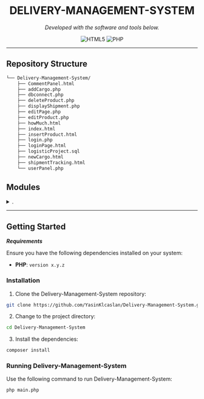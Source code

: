 <p align="center">
    <h1 align="center">DELIVERY-MANAGEMENT-SYSTEM</h1>
</p>

<p align="center">
		<em>Developed with the software and tools below.</em>
</p>
<p align="center">
	<img src="https://img.shields.io/badge/HTML5-E34F26.svg?style=flat&logo=HTML5&logoColor=white" alt="HTML5">
	<img src="https://img.shields.io/badge/PHP-777BB4.svg?style=flat&logo=PHP&logoColor=white" alt="PHP">
</p>
<hr>

##  Repository Structure

```sh
└── Delivery-Management-System/
    ├── CommentPanel.html
    ├── addCargo.php
    ├── dbconnect.php
    ├── deleteProduct.php
    ├── displayShipment.php
    ├── editPage.php
    ├── editProduct.php
    ├── howMuch.html
    ├── index.html
    ├── insertProduct.html
    ├── login.php
    ├── loginPage.html
    ├── logisticProject.sql
    ├── newCargo.html
    ├── shipmentTracking.html
    └── userPanel.php
```
##  Modules

<details closed><summary>.</summary>

| File                                                                                                                       | Summary                         |
| ---                                                                                                                        | ---                             |
| [addCargo.php](https://github.com/YasinKlcaslan/Delivery-Management-System.git/blob/master/addCargo.php)                   | <code>► INSERT-TEXT-HERE</code> |
| [editProduct.php](https://github.com/YasinKlcaslan/Delivery-Management-System.git/blob/master/editProduct.php)             | <code>► INSERT-TEXT-HERE</code> |
| [logisticProject.sql](https://github.com/YasinKlcaslan/Delivery-Management-System.git/blob/master/logisticProject.sql)     | <code>► INSERT-TEXT-HERE</code> |
| [login.php](https://github.com/YasinKlcaslan/Delivery-Management-System.git/blob/master/login.php)                         | <code>► INSERT-TEXT-HERE</code> |
| [displayShipment.php](https://github.com/YasinKlcaslan/Delivery-Management-System.git/blob/master/displayShipment.php)     | <code>► INSERT-TEXT-HERE</code> |
| [dbconnect.php](https://github.com/YasinKlcaslan/Delivery-Management-System.git/blob/master/dbconnect.php)                 | <code>► INSERT-TEXT-HERE</code> |
| [index.html](https://github.com/YasinKlcaslan/Delivery-Management-System.git/blob/master/index.html)                       | <code>► INSERT-TEXT-HERE</code> |
| [newCargo.html](https://github.com/YasinKlcaslan/Delivery-Management-System.git/blob/master/newCargo.html)                 | <code>► INSERT-TEXT-HERE</code> |
| [howMuch.html](https://github.com/YasinKlcaslan/Delivery-Management-System.git/blob/master/howMuch.html)                   | <code>► INSERT-TEXT-HERE</code> |
| [insertProduct.html](https://github.com/YasinKlcaslan/Delivery-Management-System.git/blob/master/insertProduct.html)       | <code>► INSERT-TEXT-HERE</code> |
| [shipmentTracking.html](https://github.com/YasinKlcaslan/Delivery-Management-System.git/blob/master/shipmentTracking.html) | <code>► INSERT-TEXT-HERE</code> |
| [CommentPanel.html](https://github.com/YasinKlcaslan/Delivery-Management-System.git/blob/master/CommentPanel.html)         | <code>► INSERT-TEXT-HERE</code> |
| [loginPage.html](https://github.com/YasinKlcaslan/Delivery-Management-System.git/blob/master/loginPage.html)               | <code>► INSERT-TEXT-HERE</code> |
| [editPage.php](https://github.com/YasinKlcaslan/Delivery-Management-System.git/blob/master/editPage.php)                   | <code>► INSERT-TEXT-HERE</code> |
| [deleteProduct.php](https://github.com/YasinKlcaslan/Delivery-Management-System.git/blob/master/deleteProduct.php)         | <code>► INSERT-TEXT-HERE</code> |
| [userPanel.php](https://github.com/YasinKlcaslan/Delivery-Management-System.git/blob/master/userPanel.php)                 | <code>► INSERT-TEXT-HERE</code> |

</details>

---

##  Getting Started

***Requirements***

Ensure you have the following dependencies installed on your system:

* **PHP**: `version x.y.z`

###  Installation

1. Clone the Delivery-Management-System repository:

```sh
git clone https://github.com/YasinKlcaslan/Delivery-Management-System.git
```

2. Change to the project directory:

```sh
cd Delivery-Management-System
```

3. Install the dependencies:

```sh
composer install
```

###  Running Delivery-Management-System

Use the following command to run Delivery-Management-System:

```sh
php main.php
```